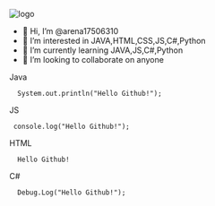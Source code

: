    ![logo](https://user-images.githubusercontent.com/84490412/121281431-d7ad8680-c912-11eb-90c5-9d8a51637b31.png)


- 👋 Hi, I’m @arena17506310
- 👀 I’m interested in JAVA,HTML,CSS,JS,C#,Python
- 🌱 I’m currently learning JAVA,JS,C#,Python
- 💞️ I’m looking to collaborate on anyone


Java

      System.out.println("Hello Github!");
  
  
JS

     console.log("Hello Github!");
  
  
HTML


      Hello Github!
  
  
C#

      Debug.Log("Hello Github!");
